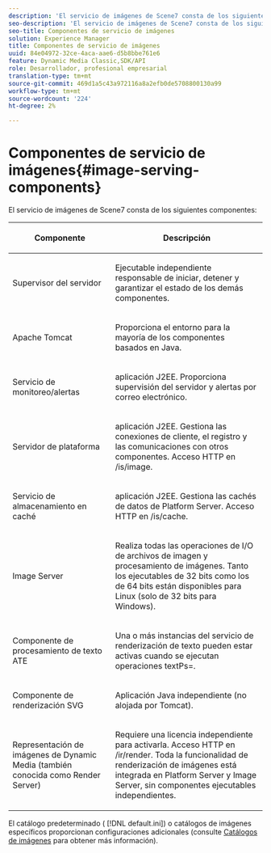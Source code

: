 ```yaml
---
description: 'El servicio de imágenes de Scene7 consta de los siguientes componentes '
seo-description: 'El servicio de imágenes de Scene7 consta de los siguientes componentes '
seo-title: Componentes de servicio de imágenes
solution: Experience Manager
title: Componentes de servicio de imágenes
uuid: 84e04972-32ce-4aca-aae6-d5b8bbe761e6
feature: Dynamic Media Classic,SDK/API
role: Desarrollador, profesional empresarial
translation-type: tm+mt
source-git-commit: 469d1a5c43a972116a8a2efb0de5708800130a99
workflow-type: tm+mt
source-wordcount: '224'
ht-degree: 2%

---
```



# Componentes de servicio de imágenes{#image-serving-components}

El servicio de imágenes de Scene7 consta de los siguientes componentes:

<table id="table_534AF33FE5C4453EACAE0DF35E8E3B63"> 
 <thead> 
  <tr> 
   <th colname="col1" class="entry"> <p>Componente </p> </th> 
   <th colname="col2" class="entry"> <p>Descripción </p> </th> 
  </tr>
 </thead>
 <tbody> 
  <tr> 
   <td colname="col1"> <p>Supervisor del servidor </p> </td> 
   <td colname="col2"> <p>Ejecutable independiente responsable de iniciar, detener y garantizar el estado de los demás componentes. </p> </td> 
  </tr> 
  <tr> 
   <td colname="col1"> <p>Apache Tomcat </p> </td> 
   <td colname="col2"> <p>Proporciona el entorno para la mayoría de los componentes basados en Java. </p> </td> 
  </tr> 
  <tr> 
   <td colname="col1"> <p>Servicio de monitoreo/alertas </p> </td> 
   <td colname="col2"> <p>aplicación J2EE. Proporciona supervisión del servidor y alertas por correo electrónico. </p> </td> 
  </tr> 
  <tr> 
   <td colname="col1"> <p>Servidor de plataforma </p> </td> 
   <td colname="col2"> <p>aplicación J2EE. Gestiona las conexiones de cliente, el registro y las comunicaciones con otros componentes. Acceso HTTP en <span class="filepath"> /is/image</span>. </p> </td> 
  </tr> 
  <tr> 
   <td colname="col1"> <p>Servicio de almacenamiento en caché </p> </td> 
   <td colname="col2"> <p>aplicación J2EE. Gestiona las cachés de datos de Platform Server. Acceso HTTP en /is/cache. </p> </td> 
  </tr> 
  <tr> 
   <td colname="col1"> <p>Image Server </p> </td> 
   <td colname="col2"> <p>Realiza todas las operaciones de I/O de archivos de imagen y procesamiento de imágenes. Tanto los ejecutables de 32 bits como los de 64 bits están disponibles para Linux (solo de 32 bits para Windows). </p> </td> 
  </tr> 
  <tr> 
   <td colname="col1"> <p>Componente de procesamiento de texto ATE </p> </td> 
   <td colname="col2"> <p>Una o más instancias del servicio de renderización de texto pueden estar activas cuando se ejecutan operaciones <span class="codeph"> textPs=</span>. </p> </td> 
  </tr> 
  <tr> 
   <td colname="col1"> <p>Componente de renderización SVG </p> </td> 
   <td colname="col2"> <p>Aplicación Java independiente (no alojada por Tomcat). </p> </td> 
  </tr> 
  <tr> 
   <td colname="col1"> <p>Representación de imágenes de Dynamic Media (también conocida como Render Server) </p> </td> 
   <td colname="col2"> <p>Requiere una licencia independiente para activarla. Acceso HTTP en <span class="filepath"> /ir/render</span>. Toda la funcionalidad de renderización de imágenes está integrada en Platform Server y Image Server, sin componentes ejecutables independientes. </p> </td> 
  </tr> 
 </tbody> 
</table>

El catálogo predeterminado ( [!DNL default.ini]) o catálogos de imágenes específicos proporcionan configuraciones adicionales (consulte [Catálogos de imágenes](../../is-api/image-catalog/image-serving-api-ref/c-image-catalog-reference/c-overview/c-overview.md#concept-9ce2b6a133de45f783e95cabc5810ac3) para obtener más información).
